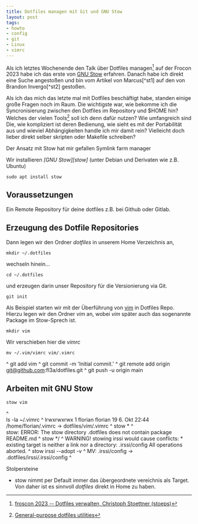 ```yaml
---
title: Dotfiles managen mit Git und GNU Stow
layout: post
tags:
- howto
- config
- git
- Linux
- vimrc
---
```

Als ich letztes Wochenende den Talk über Dotfiles managen[^df23] auf der Frocon 2023 
habe ich das erste von [GNU Stow](https://www.gnu.org/software/stow/) erfahren.
Danach habe ich direkt eine Suche angestoßen und bin vom Artikel von Marcus[^st1] 
auf den von Brandon Invergo[^st2] gestoßen.

Als ich das mich das letzte mal mit Dotfiles beschäftigt habe,
standen einige große Fragen noch im Raum. 
Die wichtigste war, 
wie bekomme ich die Syncronisierung zwischen den Dotfiles im Repository und $HOME hin?
Welches der vielen Tools[^dfu] soll ich denn dafür nutzen?
Wie umfangreich sind Die, wie kompliziert ist deren Bedienung,
wie sieht es mit der Portabilität aus
und wieviel Abhängigkeiten handle ich mir damit rein?
Vielleicht doch lieber direkt selber skripten oder Makefile schreiben?

Der Ansatz mit Stow hat mir gefallen
Symlink farm manager

Wir installieren *[GNU Stow][stow]* (unter Debian und Derivaten wie z.B. Ubuntu)

    sudo apt install stow

## Voraussetzungen

Ein Remote Repository für deine dotfiles z.B. bei Github oder Gitlab.

## Erzeugung des Dotfile Repositories

Dann legen wir den Ordner *dotfiles* in unserem Home Verzeichnis an,

    mkdir ~/.dotfiles

wechseln hinein...

    cd ~/.dotfiles

und erzeugen darin unser Repository für die Versionierung via Git. 

    git init                                   

Als Beispiel starten wir mit der Überführung von [vim](/themen/vim/)
in Dotfiles Repo.    
Hierzu legen wir den Ordner *vim* an, 
wobei *vim* später auch das sogenannte Package im Stow-Sprech ist.

    mkdir vim

Wir verschieben hier die *vimrc* 

    mv ~/.vim/vimrc vim/.vimrc
^ 
    git add vim 
^
    git commit -m 'Initial commit.'
^
    git remote add origin git@github.com:fl3a/dotfiles.git
^
    git push -u origin main

## Arbeiten mit GNU Stow

    stow vim
^   
    ls -la ~/.vimrc
^
    lrwxrwxrwx 1 florian florian 19  6. Okt 22:44 /home/florian/.vimrc -> dotfiles/vim/.vimrc
^
    stow *
^                              
    stow: ERROR: The stow directory .dotfiles does not contain package README.md
^
    stow */
^
    WARNING! stowing irssi would cause conflicts:
      * existing target is neither a link nor a directory: .irssi/config
    All operations aborted.
^
    stow irssi --adopt -v 
^
    MV: .irssi/config -> .dotfiles/irssi/.irssi/config
^




Stolpersteine

- stow nimmt per Default immer das übergeordnete vereichnis als Target. Von daher ist es sinnvoll *dotfiles* direkt in Home zu haben.

[^df23]: [froscon 2023 -- Dotfiles verwalten,  Christoph Stoettner (stoeps)](https://media.ccc.de/v/froscon2023-2907-dotfiles_verwalten)
[^dfu]: [General-purpose dotfiles utilities](https://dotfiles.github.io/utilities/)
[^dfst1]: <https://www.marcusjaschen.de/blog/2017/gnu-stow-dotfiles-managen/>
[^dfst2]: <https://brandon.invergo.net/news/2012-05-26-using-gnu-stow-to-manage-your-dotfiles.html>
[^sao]: [Stow Manual --  -\-adopt Option](https://www.gnu.org/software/stow/manual/stow.html#index-adopting-existing-files)
[^src]: [Stow Manual -- Resource Files](https://www.gnu.org/software/stow/manual/stow.html#Resource-Files)
